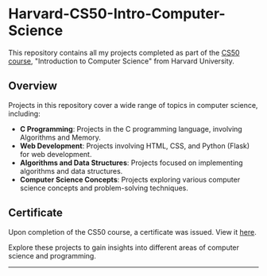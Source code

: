 # Harvard-CS50-Intro-Computer-Science

This repository contains all my projects completed as part of the [CS50 course](https://cs50.harvard.edu/x/2023/), "Introduction to Computer Science" from Harvard University.

## Overview

Projects in this repository cover a wide range of topics in computer science, including:
- **C Programming**: Projects in the C programming language, involving Algorithms and Memory.
- **Web Development**: Projects involving HTML, CSS, and Python (Flask) for web development.
- **Algorithms and Data Structures**: Projects focused on implementing algorithms and data structures.
- **Computer Science Concepts**: Projects exploring various computer science concepts and problem-solving techniques.

## Certificate

Upon completion of the CS50 course, a certificate was issued. View it [here](https://github.com/FelixMairamhof/CS50Course/files/15177463/CS50x.pdf).

Explore these projects to gain insights into different areas of computer science and programming.

---

